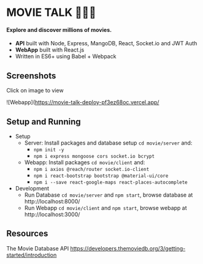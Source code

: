 # MOVIE TALK 🍿🎥🍿

#### Explore and discover millions of movies.
- **API** built with Node, Express, MangoDB, React, Socket.io and JWT Auth
- **WebApp** built with React.js
- Written in ES6+ using Babel + Webpack

## Screenshots 
Click on image to view

![Webapp](https://movie-talk-deploy-pf3ez68oc.vercel.app/

## Setup and Running
- Setup
  - Server: Install packages and database setup `cd movie/server` and:
    -  `npm init -y`
    -  `npm i express mongoose cors socket.io bcrypt`
  - Webapp: Install packages `cd movie/client` and:
    -  `npm i axios @reach/router socket.io-client`
    -  `npm i react-bootstrap bootstrap @material-ui/core`
    -  `npm i --save react-google-maps react-places-autocomplete`
- Development
  - Run Database `cd movie/server` and `npm start`, browse database at http://localhost:8000/
  - Run Webapp `cd movie/client` and `npm start`, browse webapp at http://localhost:3000/

## Resources 
The Movie Database API https://developers.themoviedb.org/3/getting-started/introduction


